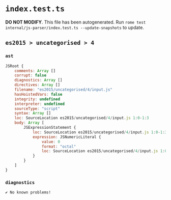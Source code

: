 # `index.test.ts`

**DO NOT MODIFY**. This file has been autogenerated. Run `rome test internal/js-parser/index.test.ts --update-snapshots` to update.

## `es2015 > uncategorised > 4`

### `ast`

```javascript
JSRoot {
	comments: Array []
	corrupt: false
	diagnostics: Array []
	directives: Array []
	filename: "es2015/uncategorised/4/input.js"
	hasHoistedVars: false
	integrity: undefined
	interpreter: undefined
	sourceType: "script"
	syntax: Array []
	loc: SourceLocation es2015/uncategorised/4/input.js 1:0-1:3
	body: Array [
		JSExpressionStatement {
			loc: SourceLocation es2015/uncategorised/4/input.js 1:0-1:3
			expression: JSNumericLiteral {
				value: 0
				format: "octal"
				loc: SourceLocation es2015/uncategorised/4/input.js 1:0-1:3
			}
		}
	]
}
```

### `diagnostics`

```
✔ No known problems!

```
